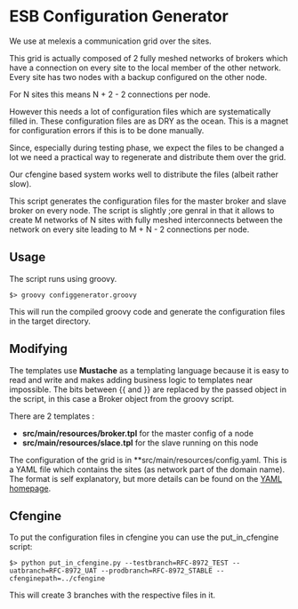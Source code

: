 ESB Configuration Generator
===========================

We use at melexis a communication grid over the sites.


This grid is actually composed of 2 fully meshed networks of brokers which have
a connection on every site to the local member of the other network. Every site
has two nodes with a backup configured on the other node.

For N sites this means N + 2 - 2 connections per node.

However this needs a lot of configuration files which are systematically filled
in. These configuration files are as DRY as the ocean. This is a magnet for
configuration errors if this is to be done manually.

Since, especially during testing phase, we expect the files to be changed a lot
we need a practical way to regenerate and distribute them over the grid.

Our cfengine based system works well to distribute the files (albeit rather
slow).

This script generates the configuration files for the master broker and slave
broker on every node. The script is slightly ;ore genral in that it allows to
create M networks of N sites with fully meshed interconnects between the network
on every site leading to M + N - 2 connections per node.

Usage
-----

The script runs using groovy. 

    $> groovy configgenerator.groovy

This will run the compiled groovy code and generate the configuration files in
the target directory.

Modifying
---------

The templates use **Mustache** as a templating language because it is easy to
read and write and makes adding business logic to templates near impossible.
The bits between {{ and }} are replaced by the passed object in the script, in
this case a Broker object from the groovy script.

There are 2 templates :

 - **src/main/resources/broker.tpl** for the master config of a node
 - **src/main/resources/slace.tpl** for the slave running on this node

 The configuration of the grid is in **src/main/resources/config.yaml. This is
 a YAML file which contains the sites (as network part of the domain name). The
 format is self explanatory, but more details can be found on the
 [YAML homepage](http://yaml.org/).

Cfengine
--------

To put the configuration files in cfengine you can use the put_in_cfengine script:

    $> python put_in_cfengine.py --testbranch=RFC-8972_TEST --uatbranch=RFC-8972_UAT --prodbranch=RFC-8972_STABLE --cfenginepath=../cfengine

This will create 3 branches with the respective files in it.
